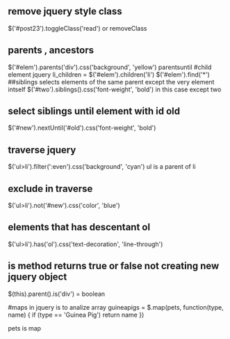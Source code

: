 ## remove jquery style class
$('#post23').toggleClass('read')  or  removeClass
## parents , ancestors
$('#elem').parents('div').css('background', 'yellow')    parentsuntil
#child element jquery
li_children = $('#elem').children('li')   $('#elem').find('*')
##siblings 
selects elements of the same parent except the very element intself
$('#two').siblings().css('font-weight', 'bold')   in this case except two
## select siblings until  element with id old  
 $('#new').nextUntil('#old').css('font-weight', 'bold') 
 ## traverse jquery
 $('ul>li').filter(':even').css('background', 'cyan')  ul is a parent of li
 ## exclude in traverse
 $('ul>li').not('#new').css('color', 'blue')
 ## elements that has descentant  ol
 $('ul>li').has('ol').css('text-decoration', 'line-through')
 ## is method  returns true or false not creating new jquery object
 $(this).parent().is('div')  = boolean
 
 #maps in jquery is to analize array
 guineapigs = $.map(pets, function(type, name)
 {
 if (type == 'Guinea Pig') return name
 })
 
 pets is map 